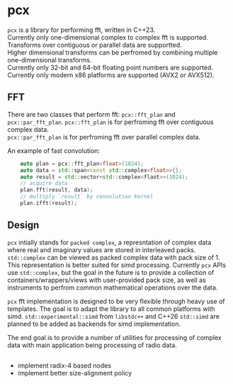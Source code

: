 # pcx
`pcx` is a library for performing fft, written in C++23.  
Currently only one-dimensional complex to complex fft is supported.  
Transforms over contiguous or parallel data are supportted.  
Higher dimensional transforms can be perfromed by combining multiple one-dimensional transforms.  
Currently only 32-bit and 64-bit floating point numbers are supported.  
Currently only modern x86 platforms are supported (AVX2 or AVX512).  

## FFT
There are two classes that perform fft: `pcx::fft_plan` and `pcx::par_fft_plan`.
`pcx::fft_plan` is for perfroming fft over contiguous complex data.  
`pcx::par_fft_plan` is for perfroming fft over parallel complex data.  

An example of fast convolution:
```c++
    auto plan = pcx::fft_plan<float>(1024);
    auto data = std::span<const std::complex<float>>{};
    auto result = std::vector<std::complex<flaot>>(1024);
    // acquire data
    plan.fft(result, data);
    // multiply `result` by convulution kernel
    plan.ifft(result);
```



## Design
`pcx` intially stands for `packed complex`, a represntation of complex data where real and imaginary 
values are stored in interleaved packs. `std::complex` can be viewed as packed complex data with pack size of 1.
This representation is better suited for simd processing.
Currently `pcx` APIs use `std::complex`, but the goal in the future is to provide a collection of containers/wrappers/views 
with user-provided pack size, as well as instruments to perfrom common mathematical operations over the data.

`pcx` fft implementation is designed to be very flexible through heavy use of templates.
The goal is to adapt the library to all common platforms with simd. 
`std::experimental::simd` from `libstdc++` and C++26 `std::simd` are planned to be added as backends for simd implementation.

The end goal is to provide a number of utilities for processing of complex data with main application being processing of 
radio data.

##  
- implement radix-4 based nodes
- implement better size-alignment policy
